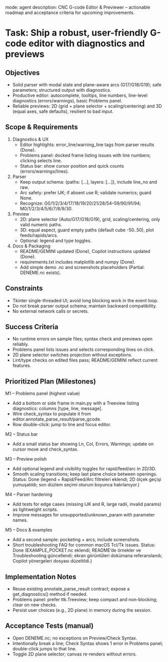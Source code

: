 mode: agent
description: CNC G-code Editor & Previewer – actionable roadmap and acceptance criteria for upcoming improvements.

# Task: Ship a robust, user-friendly G-code editor with diagnostics and previews

## Objectives
- Solid parser with modal state and plane-aware arcs (G17/G18/G19); safe parameters; structured output with diagnostics.
- Productive editor: autocomplete, tooltips, line numbers, line-level diagnostics (errors/warnings), basic Problems panel.
- Reliable previews: 2D (grid + plane selector + scaling/centering) and 3D (equal axes, safe defaults), resilient to bad input.

## Scope & Requirements
1) Diagnostics & UX
	- Editor highlights: error_line/warning_line tags from parser results (Done).
	- Problems panel: docked frame listing issues with line numbers; clicking selects line.
	- Status bar: show cursor position and quick counts (errors/warnings/lines).
2) Parser
	- Keep output schema: {paths: [...], layers: [...]}, include line_no and raw.
	- Arc safety: prefer IJK; if absent use R; validate numerics; guard None.
	- Recognize: G0/1/2/3/4/17/18/19/20/21/28/54–59/90/91/94; M0/1/2/3/4/5/6/7/8/9/30.
3) Preview
	- 2D: plane selector (Auto/G17/G18/G19), grid, scaling/centering, only valid numeric paths.
	- 3D: equal aspect, guard empty paths (default cube -50..50), plot feeds/rapids/arcs.
	- Optional: legend and type toggles.
4) Docs & Packaging
	- README/GEMINI updated (Done), Copilot instructions updated (Done).
	- requirements.txt includes matplotlib and numpy (Done).
	- Add simple demo .nc and screenshots placeholders (Partial: DENEME.nc exists).

## Constraints
- Tkinter single-threaded UI; avoid long blocking work in the event loop.
- Do not break parser output schema; maintain backward compatibility.
- No external network calls or secrets.

## Success Criteria
- No runtime errors on sample files; syntax check and previews open reliably.
- Problems panel lists issues and selects corresponding lines on click.
- 2D plane selector switches projection without exceptions.
- Lint/type checks on edited files pass; README/GEMINI reflect current features.

## Prioritized Plan (Milestones)
M1 – Problems panel (highest value)
- Add a bottom or side frame in main.py with a Treeview listing diagnostics: columns [type, line, message].
- Wire check_syntax to populate it from editor.annotate_parse_result/parse_gcode.
- Row double-click: jump to line and focus editor.

M2 – Status bar
- Add a small status bar showing Ln, Col, Errors, Warnings; update on cursor move and check_syntax.

M3 – Preview polish
- Add optional legend and visibility toggles for rapid/feed/arc in 2D/3D.
- Smooth scaling transitions; keep last plane choice between openings.
Status: Done (legend + Rapid/Feed/Arc filtreleri eklendi; 2D ölçek geçişi yumuşatıldı; son düzlem seçimi oturum boyunca hatırlanıyor.)

M4 – Parser hardening
- Add tests for edge cases (missing IJK and R, large radii, invalid params) as lightweight scripts.
- Improve messages for unsupported/unknown_param with parameter names.

M5 – Docs & examples
- Add a second sample: pocketing + arcs; include screenshots.
- Short troubleshooting FAQ for common macOS Tcl/Tk issues.
Status: Done (EXAMPLE_POCKET.nc eklendi; README’de örnekler ve Troubleshooting güncellendi; ekran görüntüleri dokümana referanslandı; Copilot yönergeleri dosyası düzeltildi.)

## Implementation Notes
- Reuse existing annotate_parse_result contract; expose a get_diagnostics() method if needed.
- Problems panel: prefer ttk.Treeview; keep compact and non-blocking; clear on new checks.
- Persist user choices (e.g., 2D plane) in memory during the session.

## Acceptance Tests (manual)
- Open DENEME.nc; no exceptions on Preview/Check Syntax.
- Intentionally break a line; Check Syntax shows 1 error in Problems panel; double-click jumps to that line.
- Toggle 2D plane selector; canvas re-renders without errors.
